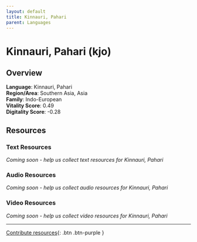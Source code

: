 ```yaml
---
layout: default
title: Kinnauri, Pahari
parent: Languages
---
```


# Kinnauri, Pahari (kjo)

## Overview

**Language**: Kinnauri, Pahari  
**Region/Area**: Southern Asia, Asia  
**Family**: Indo-European  
**Vitality Score**: 0.49  
**Digitality Score**: -0.28  

## Resources

### Text Resources
*Coming soon - help us collect text resources for Kinnauri, Pahari*

### Audio Resources
*Coming soon - help us collect audio resources for Kinnauri, Pahari*

### Video Resources
*Coming soon - help us collect video resources for Kinnauri, Pahari*

---

[Contribute resources](https://fairtrain.github.io/){: .btn .btn-purple }
